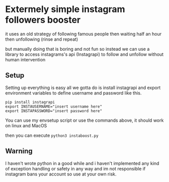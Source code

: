 # Extermely simple instagram followers booster
it uses an old strategy of following famous people then waiting 
half an hour then unfollowing (rinse and repeat)

but manually doing that is boring and not fun so instead we can use a library to access instagrams's api (Instagrapi) to follow and unfollow without human intervention


## Setup 

Setting up everything is easy all we gotta do is install instagrapi and 
export environment variables to define username and password like this.

```
pip install instagrapi
export INSTAUSERNAME="insert username here"
export INSTAPASSWORD="insert password here"
```
You can use my envsetup script or use the commands above, it should work on linux and MacOS

then you can execute ```python3 instaboost.py```

## Warning 

I haven't wrote python in a good while and i haven't implemented any kind of exception handling or safety in any way and im not responsible if instagram bans your account so use at your own risk.
